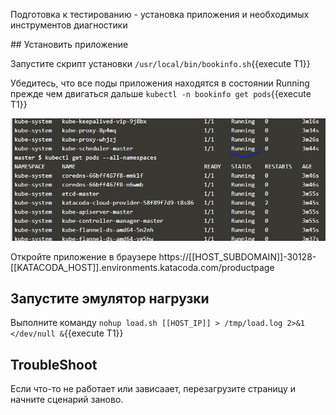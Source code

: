 Подготовка к тестированию - установка приложения и необходимых инструментов диагностики

## Установить приложение

Запустите скрипт установки `/usr/local/bin/bookinfo.sh`{{execute T1}}

Убедитесь, что все поды приложения находятся в состоянии Running прежде чем двигаться дальше `kubectl -n bookinfo get pods`{{execute T1}}

![Running](./assets/running.png)

Откройте приложение в браузере https://[[HOST_SUBDOMAIN]]-30128-[[KATACODA_HOST]].environments.katacoda.com/productpage

## Запустите эмулятор нагрузки

Выполните команду `nohup load.sh [[HOST_IP]] > /tmp/load.log 2>&1 </dev/null &`{{execute T1}}

## TroubleShoot

Если что-то не работает или зависаает, перезагрузите страницу и начните сценарий заново.
